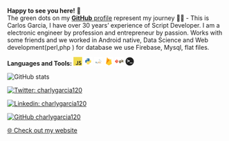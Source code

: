 **Happy to see you here!** :star_struck: <br> The green dots on my [**GitHub** profile](https://github.com/charlygarcia120) represent my journey :running_man: - This is Carlos Garcia, I have over 30 years’ experience of Script Developer. I am a electronic engineer by profession and entrepreneur by passion. Works with some friends and we worked in Android native, Data Science and Web development(perl,php ) for database we use Firebase, Mysql, flat files.

**Languages and Tools:**
<code><img height="20" src="https://raw.githubusercontent.com/github/explore/80688e429a7d4ef2fca1e82350fe8e3517d3494d/topics/javascript/javascript.png"></code>
<code><img height="20" src="https://raw.githubusercontent.com/github/explore/80688e429a7d4ef2fca1e82350fe8e3517d3494d/topics/python/python.png"></code>
<code><img height="20" src="https://raw.githubusercontent.com/github/explore/80688e429a7d4ef2fca1e82350fe8e3517d3494d/topics/mysql/mysql.png"></code>
<code><img height="20" src="https://raw.githubusercontent.com/github/explore/80688e429a7d4ef2fca1e82350fe8e3517d3494d/topics/firebase/firebase.png"></code>
<code><img height="20" src="https://raw.githubusercontent.com/github/explore/80688e429a7d4ef2fca1e82350fe8e3517d3494d/topics/git/git.png"></code>
<code><img height="20" src="https://raw.githubusercontent.com/github/explore/80688e429a7d4ef2fca1e82350fe8e3517d3494d/topics/terminal/terminal.png"></code>

![GitHub stats](https://github-readme-stats.vercel.app/api?username=charlygarcia120&show_icons=true)

[![Twitter: charlygarcia120](https://img.shields.io/twitter/follow/charlygarcia120?style=social)](https://twitter.com/charlygarcia120)

[![Linkedin: charlygarcia120](https://img.shields.io/badge/-charlygarcia120-blue?style=flat-square&logo=Linkedin&logoColor=white&link=https://www.linkedin.com/in/charlygarcia120/)](https://www.linkedin.com/in/charlygarcia120/)

[![GitHub charlygarcia120](https://img.shields.io/github/followers/charlygarcia120?label=follow&style=social)](https://github.com/charlygarcia120)
<p><a href="https://consultoresgit.wordpress.com/">🌐 Check out my website</a></p>

<!--

### Hi there 👋


**charlygarcia120/charlygarcia120** is a ✨ _special_ ✨ repository because its `README.md` (this file) appears on your GitHub profile.

Here are some ideas to get you started:

- 🔭 I’m currently working on ...
- 🌱 I’m currently learning ...
- 👯 I’m looking to collaborate on ...
- 🤔 I’m looking for help with ...
- 💬 Ask me about ...
- 📫 How to reach me: ...
- 😄 Pronouns: ...
- ⚡ Fun fact: ...
-->
